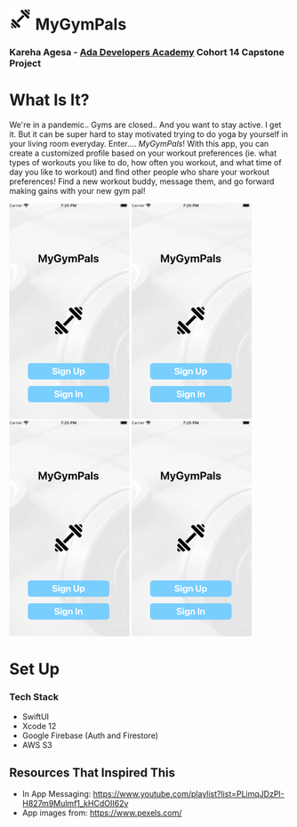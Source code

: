 # ![plot](./images/barbell-40.png) MyGymPals
### Kareha Agesa - [Ada Developers Academy](https://adadevelopersacademy.org/) Cohort 14 Capstone Project

# What Is It?
We're in a pandemic.. Gyms are closed.. And you want to stay active. I get it. But it can be super hard to stay motivated trying to do yoga by yourself in your living room everyday. Enter.... _MyGymPals_! With this app, you can create a customized profile based on your workout preferences (ie. what types of workouts you like to do, how often you workout, and what time of day you like to workout) and find other people who share your workout preferences! Find a new workout buddy, message them, and go forward making gains with your new gym pal!

<!-- ![plot](./images/homeview-smaller.png) ![plot](./images/homeview-smaller.png) ![plot](./images/homeview-smaller.png)
![plot](./images/homeview-smaller.png) -->
![plot](./images/homeview-small.png) ![plot](./images/homeview-small.png) ![plot](./images/homeview-small.png)
![plot](./images/homeview-small.png)


<!-- ![plot](./images/userprofile.png)
![plot](./images/users.png)
![plot](./images/messages.png) -->

# Set Up
### Tech Stack
- SwiftUI
- Xcode 12
- Google Firebase (Auth and Firestore)
- AWS S3

## Resources That Inspired This
- In App Messaging: https://www.youtube.com/playlist?list=PLimqJDzPI-H827m9Mulmf1_kHCdOII62v
- App images from: https://www.pexels.com/